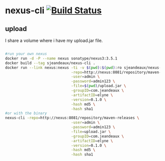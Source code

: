 # nexus-cli [![Build Status](https://travis-ci.org/sjeandeaux/nexus-cli.svg?branch=master)](https://travis-ci.org/sjeandeaux/nexus-cli)

## upload

I share a volume where i have my upload.jar file.

```bash

#run your own nexus
docker run -d -P --name nexus sonatype/nexus3:3.5.1
docker build --tag sjeandeaux/nexus-cli .
docker run --link nexus:nexus -ti -v $(pwd):$(pwd):ro sjeandeaux/nexus-cli \
                              -repo=http://nexus:8081/repository/maven-releases \
                              -user=admin \
                              -password=admin123 \
                              -file=$(pwd)/upload.jar \
                              -groupID=com.jeandeaux \
                              -artifactID=elyne \
                              -version=0.1.0 \
                              -hash md5 \
                              -hash sha1
#or with the binary
nexus-cli -repo=http://nexus:8081/repository/maven-releases \
                              -user=admin \
                              -password=admin123 \
                              -file=upload.jar \
                              -groupID=com.jeandeaux \
                              -artifactID=elyne \
                              -version=0.1.0 \
                              -hash md5 \
                              -hash sha1
```
